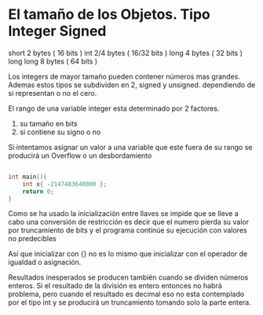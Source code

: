 El tamaño de los Objetos. Tipo Integer Signed
===

short  2 bytes ( 16 bits ) 
int 2/4 bytes ( 16/32 bits )
long  4 bytes ( 32 bits )
long long 8 bytes ( 64 bits )

Los integers de mayor tamaño pueden contener números mas grandes. Ademas estos
tipos se subdividen en 2, signed y unsigned. dependiendo de si representan o no
el cero.

El rango de una variable integer esta determinado por 2 factores.

1) su tamaño en bits
2) si contiene su signo o no

Si intentamos asignar un valor a una variable que este fuera de su rango se
producirá un Overflow o un desbordamiento 

```c++

int main(){
	int x{ -2147483640000 };
	return 0;
}
```

Como se ha usado la inicialización entre llaves se impide que se lleve a cabo
una conversión de restricción es decir que el numero pierda su valor por
truncamiento de bits y el programa continúe su ejecución con valores no
predecibles 

Así que inicializar con {} no es lo mismo que inicializar con el operador de
igualdad o asignación.

Resultados inesperados se producen también cuando se dividen números enteros.
Si el resultado de la división es entero entonces no habrá problema, pero
cuando el resultado es decimal eso no esta contemplado por el tipo int y se
producirá un truncamiento tomando solo la parte entera.

